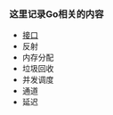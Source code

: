 ### 这里记录Go相关的内容
* [接口](https://github.com/Duk1906/Learning_Records/blob/master/Go/Go_Interface.md)
* 反射
* 内存分配
* 垃圾回收
* 并发调度
* 通道
* 延迟
